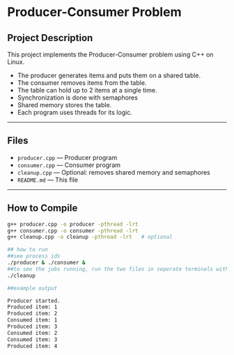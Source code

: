 # Producer-Consumer Problem

## Project Description
This project implements the Producer-Consumer problem using C++ on Linux. 
- The producer generates items and puts them on a shared table.
- The consumer removes items from the table.
- The table can hold up to 2 items at a single time.
- Synchronization is done with semaphores
- Shared memory stores the table.
- Each program uses threads for its logic.

---

## Files
- `producer.cpp` — Producer program
- `consumer.cpp` — Consumer program
- `cleanup.cpp` — Optional: removes shared memory and semaphores
- `README.md` — This file

---

## How to Compile
```bash
g++ producer.cpp -o producer -pthread -lrt
g++ consumer.cpp -o consumer -pthread -lrt
g++ cleanup.cpp -o cleanup -pthread -lrt   # optional

## how to run
##see process ids
./producer & ./consumer &
##to see the jobs running, run the two files in seperate terminals with the producer being run first
./cleanup

##example output

Producer started.
Produced item: 1
Produced item: 2
Consumed item: 1
Produced item: 3
Consumed item: 2
Consumed item: 3
Produced item: 4
